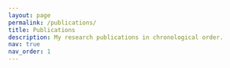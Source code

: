 ```yaml
---
layout: page
permalink: /publications/
title: Publications
description: My research publications in chronological order.
nav: true
nav_order: 1
---
```


<!-- 
## Conference Papers

- **Variational Diffusion Unlearning: A Variational Inference Framework for Unlearning in Diffusion Models** (2024)  
  Panda S., Varun M.S.\*, **Shreyans Jain**\*, Maharana, S. K., Prathosh, A. P.  
  *Accepted at NeurIPS Workshop SafeGenAI and submitted further to AISTATS*  
  [Paper](https://openreview.net/forum?id=B2wDjiED9V)

- **WavShadow: Wavelet Based Shadow Segmentation and Removal** (2024)  
  **Shreyans Jain**\*, Viraj Vekaria\*, Karan Gandhi\*, Aadya Arora\*  
  *Accepted at ICVGIP 2024*  
  [Paper](https://doi.org/10.48550/arXiv.2411.05747)

## Conference Presentations

- **Suppressing Streak Artifacts in Ultrasound Images during Therapy Guidance by a Hybrid U-Net and Enhanced Masked Autoencoder** (2024)  
  **Shreyans Jain**, Mihir A., Ruchika M., Nishita M., Himanshu S.  
  *Accepted at Conference International Society for Therapeutic Ultrasound, Taipei 2024*

- **Suppressing Streak Artifacts Generated by the Interference of Imaging and Therapy Fields: Initial findings using a Hybrid U-Net and Diffusion Model** (2024)  
  Mihir A., **Shreyans Jain**, Ruchika M., Nishita M., Himanshu S.  
  *Accepted at Conference IEEE South Asian Ultrasonics Symposium 2024*  
  [Code Repository](https://github.com/ShreyansJain04/Streak-Removal-in-HIFU-Images) | 
  [Poster](https://iitgnacin-my.sharepoint.com/:b:/g/personal/22110245_iitgn_ac_in/EWChVmzi6PpFj8X1gaOIiaoBzbb4Lco_DXAnMhD06wOKfA?e=Qf6hNT)

- **Reconstruction of Ultrasound Super-Resolution Images using a Hybrid Attention-based U-Net Architecture applied to sparse data** (2024)  
  Ruchika Dhawan, Mihir Agarwal\*, **Shreyans Jain**\*, Hrriday Ruparel\*, Himanshu Shekhar  
  *Accepted at Conference International Society for Therapeutic Ultrasound, Taipei 2024*

<div class="publications">
{% bibliography -f {{ site.scholar.bibliography }} %}
</div> -->

<style>
  /* Custom styling for publications */
  ul {
    padding-left: 0;
    list-style-type: none;
  }
  
  .publications li {
    margin-bottom: 1.5em;
  }
  
  /* Style for author names */
  strong {
    color: #1560BD;
  }
  
  /* Style for paper titles */
  h2 {
    color: #1560BD;
    margin-top: 2em;
  }
</style>
